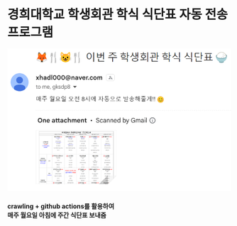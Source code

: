 # 경희대학교 학생회관 학식 식단표 자동 전송 프로그램


![alt text](image.png)
#### crawling + github actions를 활용하여 <br>매주 월요일 아침에 주간 식단표 보내줌 
